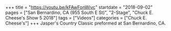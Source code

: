 +++
title = "https://youtu.be/kFAwFonWjvc"
startdate = "2018-09-02"
pages = ["San Bernardino, CA (955 South E St)", "2-Stage", "Chuck E. Cheese's Show 5 2018"]
tags = ["Videos"]
categories = ["Chuck E. Cheese's"]
+++
Jasper's Country Classic preformed at San Bernardino, CA.
